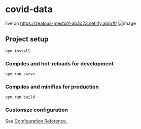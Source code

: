 # covid-data

live on https://zealous-mestorf-ab3c23.netlify.app/#/
![image](https://user-images.githubusercontent.com/71131016/119270619-4ef9cf80-bc1d-11eb-8534-6ecfe1084197.png)

## Project setup

```
npm install
```

### Compiles and hot-reloads for development

```
npm run serve
```

### Compiles and minifies for production

```
npm run build
```

### Customize configuration

See [Configuration Reference](https://cli.vuejs.org/config/).
